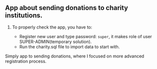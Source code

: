 

## App about sending donations to charity institutions.

1. To properly check the app, you have to:

	* Register new user and type password: `super`, it makes role of user SUPER-ADMIN(temporary solution).
	* Run the charity.sql file to import data to start with.
	
Simply app to sending donations, where I focused on more advanced registration process.
